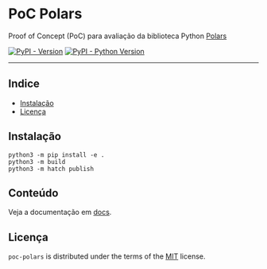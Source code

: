 # PoC Polars

Proof of Concept (PoC) para avaliação da biblioteca Python [Polars](https://github.com/pola-rs/polars)

[![PyPI - Version](https://img.shields.io/pypi/v/poc-polars.svg)](https://pypi.org/project/poc-polars)
[![PyPI - Python Version](https://img.shields.io/pypi/pyversions/poc-polars.svg)](https://pypi.org/project/poc-polars)

---

## Indice

- [Instalação](#instalação)
- [Licença](#licença)

## Instalação

```console
python3 -m pip install -e .
python3 -m build
python3 -m hatch publish
```

## Conteúdo

Veja a documentação em [docs](docs/01.introdução.md).

## Licença

`poc-polars` is distributed under the terms of the [MIT](https://spdx.org/licenses/MIT.html) license.
